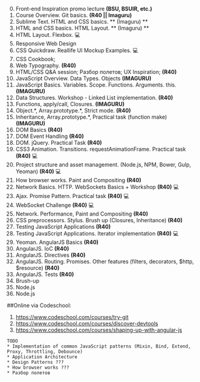 0. Front-end Inspiration promo lecture **(BSU, BSUIR, etc.)**
1. Course Overview. Git basics. **(R40 || Imaguru)**
2. Sublime Text. HTML and CSS basics. ** (Imaguru) **
3. HTML and CSS basics. HTML Layout. ** (Imaguru) **
4. HTML Layout. Flexbox. :computer: 
5. Responsive Web Design
6. CSS Quickdraw. Reallife UI Mockup Examples. :computer: 
7. CSS Cookbook;
8. Web Typography. **(R40)** 
9. HTML/CSS Q&A session; Разбор полетов; UX Inspiration; **(R40)**
10. JavaScript Overview. Data Types. Objects **(IMAGURU)**
11. JavaScript Basics. Variables. Scope. Functions. Arguments. this. **(IMAGURU)**
12. Data Structures. Workshop - Linked List implementation. **(R40)**
13. Functions, apply/call, Closures. **(IMAGURU)**
14. Object.\*, Array.prototype.\*, Strict mode. **(R40)**
15. Inheritance, Array.prototype.\*, Practical task (function make) **(IMAGURU)**
16. DOM Basics **(R40)**
15. DOM Event Handling **(R40)**
16. DOM. jQuery. Practical Task **(R40)**
17. CSS3 Animation. Transitions. requestAnimationFrame. Practical task **(R40)** :computer: 
18. Project structure and asset management. (Node.js, NPM, Bower, Gulp, Yeoman) **(R40)** :computer:
19. How browser works. Paint and Compositing **(R40)** 
20. Network Basics. HTTP. WebSockets Basics + Workshop **(R40)** :computer: 
21. Ajax. Promise Pattern. Practical task **(R40)** :computer: 
22. WebSocket Challenge **(R40)** :computer: 
23. Network. Performance, Paint and Compositing **(R40)** 
24. CSS preprocessors. Stylus. Brush up (Closures, Inheritance) **(R40)**
25. Testing JavaScript Applications **(R40)**
26. Testing JavaScript Applications. Iterator implementation **(R40)** :computer: 
27. Yeoman. AngularJS Basics **(R40)**
28. AngularJS. IoC **(R40)**
29. AngularJS. Directives **(R40)**
30. AngularJS. Routing. Promises. Other features (filters, decorators, $http, $resource) **(R40)**
31. AngularJS. Tests **(R40)**
32. Brush-up
33. Node.js
34. Node.js

##Online via Codeschool:
1. https://www.codeschool.com/courses/try-git
2. https://www.codeschool.com/courses/discover-devtools
3. https://www.codeschool.com/courses/shaping-up-with-angular-js

```
TODO
* Implementation of common JavaScript patterns (Mixin, Bind, Extend, Proxy, Throttling, Debounce)
* Application Architecture
* Design Patterns ???
* How browser works ???
* Разбор полетов
```
